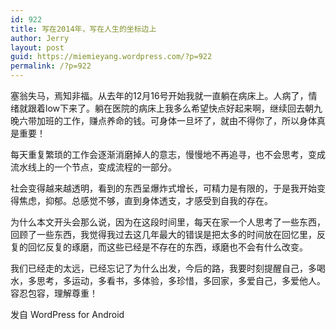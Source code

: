 ```yaml
---
id: 922
title: 写在2014年，写在人生的坐标边上
author: Jerry
layout: post
guid: https://miemieyang.wordpress.com/?p=922
permalink: /?p=922
---
```

塞翁失马，焉知非福。从去年的12月16号开始我就一直躺在病床上。人病了，情绪就跟着low下来了。躺在医院的病床上我多么希望快点好起来啊，继续回去朝九晚六带加班的工作，赚点养命的钱。可身体一旦坏了，就由不得你了，所以身体真是重要！

每天重复繁琐的工作会逐渐消磨掉人的意志，慢慢地不再追寻，也不会思考，变成流水线上的一个节点，变成流程的一部分。

社会变得越来越透明，看到的东西呈爆炸式增长，可精力是有限的，于是我开始变得焦虑，抑郁。总感觉不够，直到身体透支，才感受到自我的存在。

为什么本文开头会那么说，因为在这段时间里，每天在家一个人思考了一些东西，回顾了一些东西，我觉得我过去这几年最大的错误是把太多的时间放在回忆里，反复的回忆反复的琢磨，而这些已经是不存在的东西，琢磨也不会有什么改变。

我们已经走的太远，已经忘记了为什么出发，今后的路，我要时刻提醒自己，多喝水，多思考，多运动，多看书，多体验，多珍惜，多回家，多爱自己，多爱他人。容忍包容，理解尊重！

<span class="post_sig">发自 WordPress for Android</span>